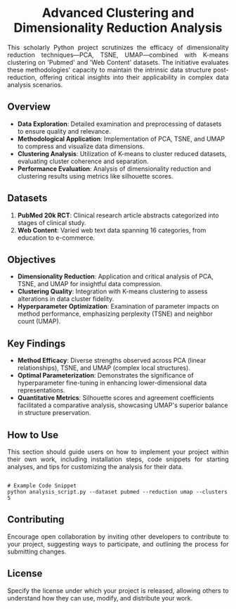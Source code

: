 <h1 align="center">Advanced Clustering and Dimensionality Reduction Analysis</h1>

<p align="justify">
This scholarly Python project scrutinizes the efficacy of dimensionality reduction techniques—PCA, TSNE, UMAP—combined with K-means clustering on 'Pubmed' and 'Web Content' datasets. The initiative evaluates these methodologies' capacity to maintain the intrinsic data structure post-reduction, offering critical insights into their applicability in complex data analysis scenarios.
</p>

<h2>Overview</h2>

<ul>
    <li><strong>Data Exploration</strong>: Detailed examination and preprocessing of datasets to ensure quality and relevance.</li>
    <li><strong>Methodological Application</strong>: Implementation of PCA, TSNE, and UMAP to compress and visualize data dimensions.</li>
    <li><strong>Clustering Analysis</strong>: Utilization of K-means to cluster reduced datasets, evaluating cluster coherence and separation.</li>
    <li><strong>Performance Evaluation</strong>: Analysis of dimensionality reduction and clustering results using metrics like silhouette scores.</li>
</ul>

<h2>Datasets</h2>

<ol>
    <li><strong>PubMed 20k RCT</strong>: Clinical research article abstracts categorized into stages of clinical study.</li>
    <li><strong>Web Content</strong>: Varied web text data spanning 16 categories, from education to e-commerce.</li>
</ol>

<h2>Objectives</h2>

<ul>
    <li><strong>Dimensionality Reduction</strong>: Application and critical analysis of PCA, TSNE, and UMAP for insightful data compression.</li>
    <li><strong>Clustering Quality</strong>: Integration with K-means clustering to assess alterations in data cluster fidelity.</li>
    <li><strong>Hyperparameter Optimization</strong>: Examination of parameter impacts on method performance, emphasizing perplexity (TSNE) and neighbor count (UMAP).</li>
</ul>

<h2>Key Findings</h2>

<p align="justify">
<ul>
    <li><strong>Method Efficacy</strong>: Diverse strengths observed across PCA (linear relationships), TSNE, and UMAP (complex local structures).</li>
    <li><strong>Optimal Parameterization</strong>: Demonstrates the significance of hyperparameter fine-tuning in enhancing lower-dimensional data representations.</li>
    <li><strong>Quantitative Metrics</strong>: Silhouette scores and agreement coefficients facilitated a comparative analysis, showcasing UMAP's superior balance in structure preservation.</li>
</ul>
</p>

<h2>How to Use</h2>

<p align="justify">
This section should guide users on how to implement your project within their own work, including installation steps, code snippets for starting analyses, and tips for customizing the analysis for their data.
</p>

<code>
# Example Code Snippet
python analysis_script.py --dataset pubmed --reduction umap --clusters 5
</code>

<h2>Contributing</h2>

<p align="justify">
Encourage open collaboration by inviting other developers to contribute to your project, suggesting ways to participate, and outlining the process for submitting changes.
</p>

<h2>License</h2>

<p align="justify">
Specify the license under which your project is released, allowing others to understand how they can use, modify, and distribute your work.
</p>
